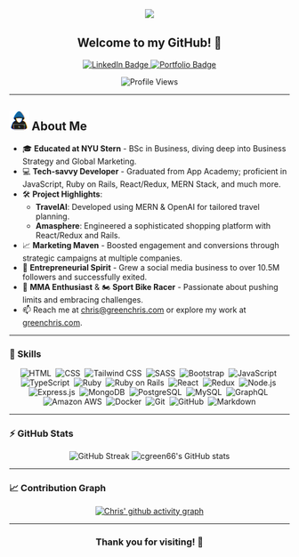 <div align="center">
  
  <img src="https://media.giphy.com/media/v1.Y2lkPTc5MGI3NjExOHBraHg4aXBncTRwb25hOXdseWV4Z3c5cW12ejM2NXRodmgwNnV5MCZlcD12MV9naWZzX3NlYXJjaCZjdD1n/bGgsc5mWoryfgKBx1u/giphy.gif" width="200"/>
  
  ## Welcome to my GitHub! 👋
  
</div>

<div id="badges" align="center">
  <a href="https://www.linkedin.com/in/chrisgreenn">
    <img src="https://img.shields.io/badge/LinkedIn-blue?style=for-the-badge&logo=linkedin&logoColor=white" alt="LinkedIn Badge"/>
  </a>
  <a href="https://greenchris.com">
    <img src="https://img.shields.io/badge/Portfolio-green?style=for-the-badge&logo=About.me&logoColor=white" alt="Portfolio Badge"/>
  </a>
</div>

<div align="center">
  
  ![Profile Views](https://komarev.com/ghpvc/?username=cgreen66&style=flat-square&color=blue)
  
</div>

---

## <picture><img src = "https://github.com/0xAbdulKhalid/0xAbdulKhalid/raw/main/assets/mdImages/about_me.gif" width = 35px></picture> About Me

- 🎓 **Educated at NYU Stern** - BSc in Business, diving deep into Business Strategy and Global Marketing.
- 💻 **Tech-savvy Developer** - Graduated from App Academy; proficient in JavaScript, Ruby on Rails, React/Redux, MERN Stack, and much more.
- 🛠 **Project Highlights**:
  - **TravelAI**: Developed using MERN & OpenAI for tailored travel planning.
  - **Amasphere**: Engineered a sophisticated shopping platform with React/Redux and Rails.
- 📈 **Marketing Maven** - Boosted engagement and conversions through strategic campaigns at multiple companies.
- 🚀 **Entrepreneurial Spirit** - Grew a social media business to over 10.5M followers and successfully exited.
- 🤺 **MMA Enthusiast** & 🏍 **Sport Bike Racer** - Passionate about pushing limits and embracing challenges.
- 📫 Reach me at [chris@greenchris.com](mailto:chris@greenchris.com) or explore my work at [greenchris.com](https://greenchris.com).

---

### 🚀 Skills

<div align="center">

  ![HTML](https://img.shields.io/badge/HTML5-E34F26?style=for-the-badge&logo=html5&logoColor=white)&nbsp;
  ![CSS](https://img.shields.io/badge/CSS3-1572B6?style=for-the-badge&logo=css3&logoColor=white)&nbsp;
  ![Tailwind CSS](https://img.shields.io/badge/Tailwind_CSS-38B2AC?style=for-the-badge&logo=tailwind-css&logoColor=white)&nbsp;
  ![SASS](https://img.shields.io/badge/SASS-hotpink.svg?style=for-the-badge&logo=SASS&logoColor=white)&nbsp;
  ![Bootstrap](https://img.shields.io/badge/Bootstrap-563D7C?style=for-the-badge&logo=bootstrap&logoColor=white)&nbsp;
  ![JavaScript](https://img.shields.io/badge/JavaScript-323330?style=for-the-badge&logo=javascript&logoColor=F7DF1E)&nbsp;
  ![TypeScript](https://img.shields.io/badge/TypeScript-007ACC?style=for-the-badge&logo=typescript&logoColor=white)&nbsp;
  ![Ruby](https://img.shields.io/badge/Ruby-CC342D?style=for-the-badge&logo=ruby&logoColor=white)&nbsp;
  ![Ruby on Rails](https://img.shields.io/badge/Ruby_on_Rails-CC0000?style=for-the-badge&logo=ruby-on-rails&logoColor=white)&nbsp;
  ![React](https://img.shields.io/badge/React-20232A?style=for-the-badge&logo=react&logoColor=61DAFB)&nbsp;
  ![Redux](https://img.shields.io/badge/Redux-593D88?style=for-the-badge&logo=redux&logoColor=white)&nbsp;
  ![Node.js](https://img.shields.io/badge/Node.js-43853D?style=for-the-badge&logo=node.js&logoColor=white)&nbsp;
  ![Express.js](https://img.shields.io/badge/Express.js-404D59?style=for-the-badge&logo=express&logoColor=white)&nbsp;
  ![MongoDB](https://img.shields.io/badge/MongoDB-4EA94B?style=for-the-badge&logo=mongodb&logoColor=white)&nbsp;
  ![PostgreSQL](https://img.shields.io/badge/PostgreSQL-316192?style=for-the-badge&logo=postgresql&logoColor=white)&nbsp;
  ![MySQL](https://img.shields.io/badge/MySQL-00000F?style=for-the-badge&logo=mysql&logoColor=white)&nbsp;
  ![GraphQL](https://img.shields.io/badge/GraphQL-E10098?style=for-the-badge&logo=graphql&logoColor=white)&nbsp;
  ![Amazon AWS](https://img.shields.io/badge/Amazon_AWS-FF9900?style=for-the-badge&logo=amazonaws&logoColor=white)&nbsp;
  ![Docker](https://img.shields.io/badge/Docker-2496ED?style=for-the-badge&logo=docker&logoColor=white)&nbsp;
  ![Git](https://img.shields.io/badge/Git-F05032?style=for-the-badge&logo=git&logoColor=white)&nbsp;
  ![GitHub](https://img.shields.io/badge/GitHub-100000?style=for-the-badge&logo=github&logoColor=white)&nbsp;
  ![Markdown](https://img.shields.io/badge/Markdown-000000?style=for-the-badge&logo=markdown&logoColor=white)

</div>



---

### ⚡ GitHub Stats

<div align="center">
  
![GitHub Streak](http://github-readme-streak-stats.herokuapp.com?user=cgreen66&theme=dark&background=000000)
![cgreen66's GitHub stats](https://github-readme-stats.vercel.app/api?username=cgreen66&show_icons=true&theme=radical)

</div>

---

### 📈 Contribution Graph

<div align="center">
  
[![Chris' github activity graph](https://github-readme-activity-graph.vercel.app/graph?username=cgreen66&theme=dracula)](https://github.com/cgreen66/github-readme-activity-graph)

</div>

---

<div align="center">
  
### Thank you for visiting! 🌟

</div>
